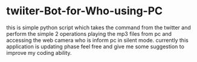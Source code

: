 # twiiter-Bot-for-Who-using-PC

this is simple python script which takes the command from the twitter and perform the simple 2 operations playing the mp3 files from pc and accessing the web camera who is inform pc in silent mode.
currently this application is updating phase feel free and give me some suggestion to improve my coding ability.
